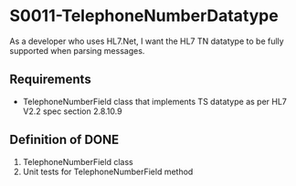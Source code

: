 # S0011-TelephoneNumberDatatype

As a developer who uses HL7.Net, I want the HL7 TN datatype to be fully supported
when parsing messages.

## Requirements

- TelephoneNumberField class that implements TS datatype as per HL7 V2.2 spec section 2.8.10.9

## Definition of DONE

1. TelephoneNumberField class
2. Unit tests for TelephoneNumberField method
